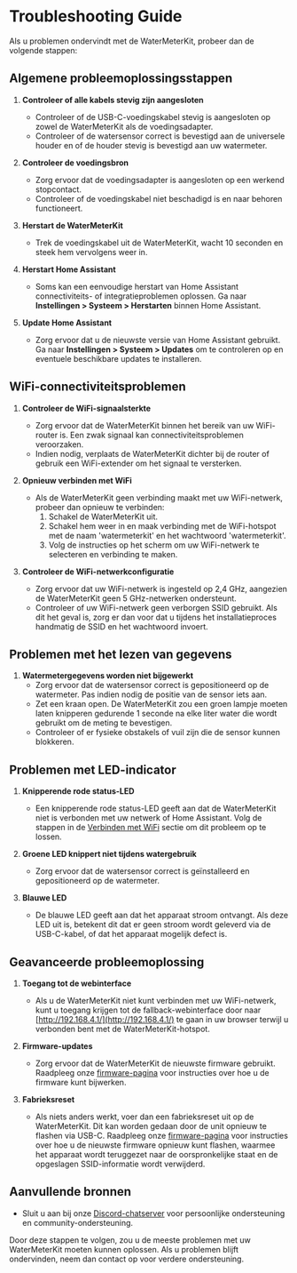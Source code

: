 # Troubleshooting Guide
Als u problemen ondervindt met de WaterMeterKit, probeer dan de volgende stappen:

## Algemene probleemoplossingsstappen

1. **Controleer of alle kabels stevig zijn aangesloten**
   - Controleer of de USB-C-voedingskabel stevig is aangesloten op zowel de WaterMeterKit als de voedingsadapter.
   - Controleer of de watersensor correct is bevestigd aan de universele houder en of de houder stevig is bevestigd aan uw watermeter.

2. **Controleer de voedingsbron**
   - Zorg ervoor dat de voedingsadapter is aangesloten op een werkend stopcontact.
   - Controleer of de voedingskabel niet beschadigd is en naar behoren functioneert.

3. **Herstart de WaterMeterKit**
   - Trek de voedingskabel uit de WaterMeterKit, wacht 10 seconden en steek hem vervolgens weer in.

4. **Herstart Home Assistant**
   - Soms kan een eenvoudige herstart van Home Assistant connectiviteits- of integratieproblemen oplossen. Ga naar **Instellingen > Systeem > Herstarten** binnen Home Assistant.

5. **Update Home Assistant**
   - Zorg ervoor dat u de nieuwste versie van Home Assistant gebruikt. Ga naar **Instellingen > Systeem > Updates** om te controleren op en eventuele beschikbare updates te installeren.

## WiFi-connectiviteitsproblemen

1. **Controleer de WiFi-signaalsterkte**
   - Zorg ervoor dat de WaterMeterKit binnen het bereik van uw WiFi-router is. Een zwak signaal kan connectiviteitsproblemen veroorzaken.
   - Indien nodig, verplaats de WaterMeterKit dichter bij de router of gebruik een WiFi-extender om het signaal te versterken.

2. **Opnieuw verbinden met WiFi**
   - Als de WaterMeterKit geen verbinding maakt met uw WiFi-netwerk, probeer dan opnieuw te verbinden:
     1. Schakel de WaterMeterKit uit.
     2. Schakel hem weer in en maak verbinding met de WiFi-hotspot met de naam 'watermeterkit' en het wachtwoord 'watermeterkit'.
     3. Volg de instructies op het scherm om uw WiFi-netwerk te selecteren en verbinding te maken.

3. **Controleer de WiFi-netwerkconfiguratie**
   - Zorg ervoor dat uw WiFi-netwerk is ingesteld op 2,4 GHz, aangezien de WaterMeterKit geen 5 GHz-netwerken ondersteunt.
   - Controleer of uw WiFi-netwerk geen verborgen SSID gebruikt. Als dit het geval is, zorg er dan voor dat u tijdens het installatieproces handmatig de SSID en het wachtwoord invoert.

## Problemen met het lezen van gegevens

1. **Watermetergegevens worden niet bijgewerkt**
   - Zorg ervoor dat de watersensor correct is gepositioneerd op de watermeter. Pas indien nodig de positie van de sensor iets aan.
   - Zet een kraan open. De WaterMeterKit zou een groen lampje moeten laten knipperen gedurende 1 seconde na elke liter water die wordt gebruikt om de meting te bevestigen.
   - Controleer of er fysieke obstakels of vuil zijn die de sensor kunnen blokkeren.

## Problemen met LED-indicator

1. **Knipperende rode status-LED**
   - Een knipperende rode status-LED geeft aan dat de WaterMeterKit niet is verbonden met uw netwerk of Home Assistant. Volg de stappen in de [Verbinden met WiFi](installation.md#stap-4-verbinden-met-wifi) sectie om dit probleem op te lossen.

2. **Groene LED knippert niet tijdens watergebruik**
   - Zorg ervoor dat de watersensor correct is geïnstalleerd en gepositioneerd op de watermeter.

3. **Blauwe LED**
   - De blauwe LED geeft aan dat het apparaat stroom ontvangt. Als deze LED uit is, betekent dit dat er geen stroom wordt geleverd via de USB-C-kabel, of dat het apparaat mogelijk defect is.

## Geavanceerde probleemoplossing

1. **Toegang tot de webinterface**
   - Als u de WaterMeterKit niet kunt verbinden met uw WiFi-netwerk, kunt u toegang krijgen tot de fallback-webinterface door naar [http://192.168.4.1/](http://192.168.4.1/) te gaan in uw browser terwijl u verbonden bent met de WaterMeterKit-hotspot.

2. **Firmware-updates**
   - Zorg ervoor dat de WaterMeterKit de nieuwste firmware gebruikt. Raadpleeg onze [firmware-pagina](https://smarthomeshop.io/firmware) voor instructies over hoe u de firmware kunt bijwerken.

3. **Fabrieksreset**
   - Als niets anders werkt, voer dan een fabrieksreset uit op de WaterMeterKit. Dit kan worden gedaan door de unit opnieuw te flashen via USB-C. Raadpleeg onze [firmware-pagina](https://smarthomeshop.io/firmware) voor instructies over hoe u de nieuwste firmware opnieuw kunt flashen, waarmee het apparaat wordt teruggezet naar de oorspronkelijke staat en de opgeslagen SSID-informatie wordt verwijderd.

## Aanvullende bronnen

- Sluit u aan bij onze [Discord-chatserver](https://smarthomeshop.io/discord) voor persoonlijke ondersteuning en community-ondersteuning.

Door deze stappen te volgen, zou u de meeste problemen met uw WaterMeterKit moeten kunnen oplossen. Als u problemen blijft ondervinden, neem dan contact op voor verdere ondersteuning.
